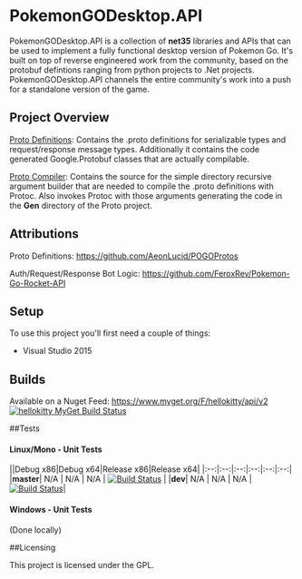 # PokemonGODesktop.API

PokemonGODesktop.API is a collection of **net35** libraries and APIs that can be used to implement a fully functional desktop version of Pokemon Go. It's built on top of reverse engineered work from the community, based on the protobuf defintions ranging from python projects to .Net projects. PokemonGODesktop.API channels the entire community's work into a push for a standalone version of the game.

## Project Overview

[Proto Definitions](https://github.com/HelloKitty/PokemonGoDesktop.API/tree/master/src/PokemonGoDesktop.API.Proto): Contains the .proto definitions for serializable types and request/response message types. Additionally it contains the code generated Google.Protobuf classes that are actually compilable.

[Proto Compiler](https://github.com/HelloKitty/PokemonGoDesktop.API/tree/master/src/PokemonGoDesktop.API.Proto.Compiler): Contains the source for the simple directory recursive argument builder that are needed to compile the .proto definitions with Protoc. Also invokes Protoc with those arguments generating the code in the **Gen** directory of the Proto project.

## Attributions

Proto Definitions: https://github.com/AeonLucid/POGOProtos

Auth/Request/Response Bot Logic: https://github.com/FeroxRev/Pokemon-Go-Rocket-API

## Setup

To use this project you'll first need a couple of things:
  - Visual Studio 2015

## Builds

Available on a Nuget Feed: https://www.myget.org/F/hellokitty/api/v2 [![hellokitty MyGet Build Status](https://www.myget.org/BuildSource/Badge/hellokitty?identifier=a8048ae0-adcd-4997-8862-c3f5fc6adf34)](https://www.myget.org/feed/Packages/hellokitty)

##Tests

#### Linux/Mono - Unit Tests
||Debug x86|Debug x64|Release x86|Release x64|
|:--:|:--:|:--:|:--:|:--:|:--:|
|**master**| N/A | N/A | N/A | [![Build Status](https://travis-ci.org/HelloKitty/PokemonGoDesktop.API.svg?branch=master)](https://travis-ci.org/HelloKitty/PokemonGoDesktop.API) |
|**dev**| N/A | N/A | N/A | [![Build Status](https://travis-ci.org/HelloKitty/PokemonGoDesktop.API.svg?branch=dev)](https://travis-ci.org/HelloKitty/PokemonGoDesktop.API)|

#### Windows - Unit Tests

(Done locally)

##Licensing

This project is licensed under the GPL.
